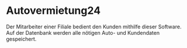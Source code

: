 # Autovermietung24
Der Mitarbeiter einer Filiale bedient den Kunden mithilfe dieser Software. Auf der Datenbank werden alle nötigen Auto- und Kundendaten gespeichert.
